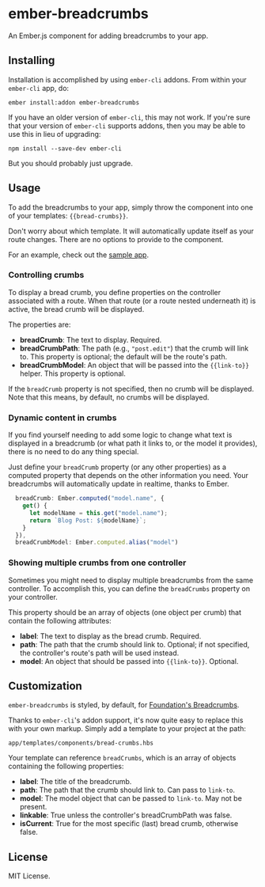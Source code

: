 ember-breadcrumbs
=================

An Ember.js component for adding breadcrumbs to your app.

## Installing

Installation is accomplished by using `ember-cli` addons. From within your
`ember-cli` app, do:

```
ember install:addon ember-breadcrumbs
```

If you have an older version of `ember-cli`, this may not work. If you're sure that your version of `ember-cli` supports addons, then you may be able to use this in lieu of upgrading:

```
npm install --save-dev ember-cli
```

But you should probably just upgrade.

## Usage

To add the breadcrumbs to your app, simply throw the component into one of your
templates: `{{bread-crumbs}}`.

Don't worry about which template. It will automatically update itself as your
route changes. There are no options to provide to the component.

For an example, check out the
[sample app](https://github.com/chrisfarber/ember-breadcrumbs-sample-app).

### Controlling crumbs

To display a bread crumb, you define properties on the controller associated
with a route. When that route (or a route nested underneath it) is active, the
bread crumb will be displayed.

The properties are:
- **breadCrumb**: The text to display. Required.
- **breadCrumbPath**: The path (e.g., `"post.edit"`) that the crumb will link to.
  This property is optional; the default will be the route's path.
- **breadCrumbModel**: An object that will be passed into the `{{link-to}}` helper.
  This property is optional.

If the `breadCrumb` property is not specified, then no crumb will be displayed.
Note that this means, by default, no crumbs will be displayed.

### Dynamic content in crumbs

If you find yourself needing to add some logic to change what text is displayed in
a breadcrumb (or what path it links to, or the model it provides), there is no need
to do any thing special.

Just define your `breadCrumb` property (or any other properties) as a computed property that
depends on the other information you need. Your breadcrumbs will automatically update in
realtime, thanks to Ember.

```js
  breadCrumb: Ember.computed("model.name", {
    get() {
      let modelName = this.get("model.name");
      return `Blog Post: ${modelName}`;
    }
  }),
  breadCrumbModel: Ember.computed.alias("model")
```

### Showing multiple crumbs from one controller

Sometimes you might need to display multiple breadcrumbs from the same controller.
To accomplish this, you can define the `breadCrumbs` property on your controller.

This property should be an array of objects (one object per crumb) that contain
the following attributes:
- **label**: The text to display as the bread crumb. Required.
- **path**: The path that the crumb should link to. Optional; if not specified,
  the controller's route's path will be used instead.
- **model**: An object that should be passed into `{{link-to}}`. Optional.

## Customization

`ember-breadcrumbs` is styled, by default, for
[Foundation's Breadcrumbs](http://foundation.zurb.com/docs/components/breadcrumbs.html).

Thanks to `ember-cli`'s addon support, it's now quite easy to replace this with
your own markup. Simply add a template to your project at the path:

```
app/templates/components/bread-crumbs.hbs
```

Your template can reference `breadCrumbs`, which is an array of objects containing
the following properties:

- **label**: The title of the breadcrumb.
- **path**: The path that the crumb should link to. Can pass to `link-to`.
- **model**: The model object that can be passed to `link-to`. May not be present.
- **linkable**: True unless the controller's breadCrumbPath was false.
- **isCurrent**: True for the most specific (last) bread crumb, otherwise false.

## License

MIT License.

